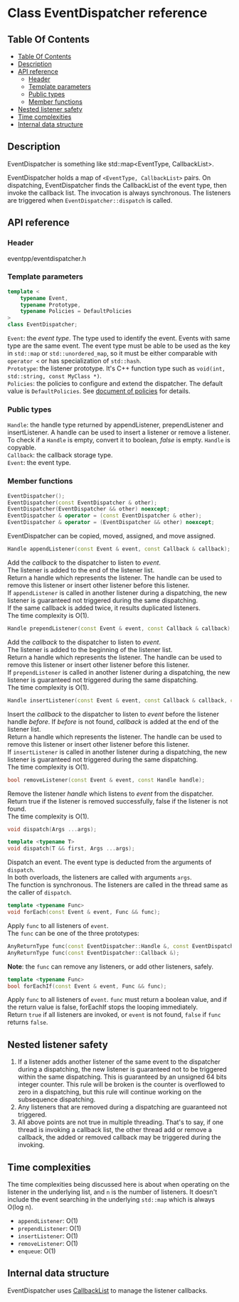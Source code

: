 # Class EventDispatcher reference

<a id="a2_1"></a>
## Table Of Contents

<!--begintoc-->
* [Table Of Contents](#a2_1)
* [Description](#a2_2)
* [API reference](#a2_3)
  * [Header](#a3_1)
  * [Template parameters](#a3_2)
  * [Public types](#a3_3)
  * [Member functions](#a3_4)
* [Nested listener safety](#a2_4)
* [Time complexities](#a2_5)
* [Internal data structure](#a2_6)
<!--endtoc-->

<a id="a2_2"></a>
## Description

EventDispatcher is something like std::map<EventType, CallbackList>.

EventDispatcher holds a map of `<EventType, CallbackList>` pairs. On dispatching, EventDispatcher finds the CallbackList of the event type, then invoke the callback list. The invocation is always synchronous. The listeners are triggered when `EventDispatcher::dispatch` is called.  

<a id="a2_3"></a>
## API reference

<a id="a3_1"></a>
### Header

eventpp/eventdispatcher.h

<a id="a3_2"></a>
### Template parameters

```c++
template <
	typename Event,
	typename Prototype,
	typename Policies = DefaultPolicies
>
class EventDispatcher;
```
`Event`: the *event type*. The type used to identify the event. Events with same type are the same event. The event type must be able to be used as the key in `std::map` or `std::unordered_map`, so it must be either comparable with `operator <` or has specialization of `std::hash`.  
`Prototype`: the listener prototype. It's C++ function type such as `void(int, std::string, const MyClass *)`.  
`Policies`: the policies to configure and extend the dispatcher. The default value is `DefaultPolicies`. See [document of policies](policies.md) for details.  

<a id="a3_3"></a>
### Public types

`Handle`: the handle type returned by appendListener, prependListener and insertListener. A handle can be used to insert a listener or remove a listener. To check if a `Handle` is empty, convert it to boolean, *false* is empty. `Handle` is copyable.  
`Callback`: the callback storage type.  
`Event`: the event type.  

<a id="a3_4"></a>
### Member functions

```c++
EventDispatcher();
EventDispatcher(const EventDispatcher & other);
EventDispatcher(EventDispatcher && other) noexcept;
EventDispatcher & operator = (const EventDispatcher & other);
EventDispatcher & operator = (EventDispatcher && other) noexcept;
```

EventDispatcher can be copied, moved,  assigned, and move assigned.

```c++
Handle appendListener(const Event & event, const Callback & callback);
```  
Add the *callback* to the dispatcher to listen to *event*.  
The listener is added to the end of the listener list.  
Return a handle which represents the listener. The handle can be used to remove this listener or insert other listener before this listener.  
If `appendListener` is called in another listener during a dispatching, the new listener is guaranteed not triggered during the same dispatching.  
If the same callback is added twice, it results duplicated listeners.  
The time complexity is O(1).

```c++
Handle prependListener(const Event & event, const Callback & callback);
```  
Add the *callback* to the dispatcher to listen to *event*.  
The listener is added to the beginning of the listener list.  
Return a handle which represents the listener. The handle can be used to remove this listener or insert other listener before this listener.  
If `prependListener` is called in another listener during a dispatching, the new listener is guaranteed not triggered during the same dispatching.  
The time complexity is O(1).

```c++
Handle insertListener(const Event & event, const Callback & callback, const Handle before);
```  
Insert the *callback* to the dispatcher to listen to *event* before the listener handle *before*. If *before* is not found, *callback* is added at the end of the listener list.  
Return a handle which represents the listener. The handle can be used to remove this listener or insert other listener before this listener.  
If `insertListener` is called in another listener during a dispatching, the new listener is guaranteed not triggered during the same dispatching.  
The time complexity is O(1).  

```c++
bool removeListener(const Event & event, const Handle handle);
```  
Remove the listener *handle* which listens to *event* from the dispatcher.  
Return true if the listener is removed successfully, false if the listener is not found.  
The time complexity is O(1).  

```c++
void dispatch(Args ...args);  

template <typename T>  
void dispatch(T && first, Args ...args);
```  
Dispatch an event. The event type is deducted from the arguments of `dispatch`.  
In both overloads, the listeners are called with arguments `args`.  
The function is synchronous. The listeners are called in the thread same as the caller of `dispatch`.

```c++
template <typename Func>  
void forEach(const Event & event, Func && func);
```  
Apply `func` to all listeners of `event`.  
The `func` can be one of the three prototypes:  
```c++
AnyReturnType func(const EventDispatcher::Handle &, const EventDispatcher::Callback &);
AnyReturnType func(const EventDispatcher::Callback &);
```
**Note**: the `func` can remove any listeners, or add other listeners, safely.

```c++
template <typename Func>  
bool forEachIf(const Event & event, Func && func);
```  
Apply `func` to all listeners of `event`. `func` must return a boolean value, and if the return value is false, forEachIf stops the looping immediately.  
Return `true` if all listeners are invoked, or `event` is not found, `false` if `func` returns `false`.

<a id="a2_4"></a>
## Nested listener safety
1. If a listener adds another listener of the same event to the dispatcher during a dispatching, the new listener is guaranteed not to be triggered within the same dispatching. This is guaranteed by an unsigned 64 bits integer counter. This rule will be broken is the counter is overflowed to zero in a dispatching, but this rule will continue working on the subsequence dispatching.  
2. Any listeners that are removed during a dispatching are guaranteed not triggered.  
3. All above points are not true in multiple threading. That's to say, if one thread is invoking a callback list, the other thread add or remove a callback, the added or removed callback may be triggered during the invoking.

<a id="a2_5"></a>
## Time complexities
The time complexities being discussed here is about when operating on the listener in the underlying list, and `n` is the number of listeners. It doesn't include the event searching in the underlying `std::map` which is always O(log n).
- `appendListener`: O(1)
- `prependListener`: O(1)
- `insertListener`: O(1)
- `removeListener`: O(1)
- `enqueue`: O(1)

<a id="a2_6"></a>
## Internal data structure

EventDispatcher uses [CallbackList](callbacklist.md) to manage the listener callbacks.  
